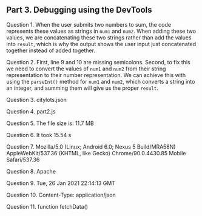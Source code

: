 ## Part 3. Debugging using the DevTools

Question 1. When the user submits two numbers to sum, the code represents these values as strings in `num1` and `num2`. When adding these two values, we are concatenating these two strings rather than add the values into `result`, which is why the output shows the user input just concatenated together instead of added together.

Question 2. First, line 9 and 10 are missing semicolons. Second, to fix this we need to convert the values of `num1` and `num2` from their string representation to their number representation. We can achieve this with using the `parseInt()` method for `num1` and `num2`, which converts a string into an integer, and summing them will give us the proper `result`.

Question 3. citylots.json

Question 4. part2.js

Question 5. The file size is: 11.7 MB

Question 6. It took 15.54 s

Question 7. Mozilla/5.0 (Linux; Android 6.0; Nexus 5 Build/MRA58N) AppleWebKit/537.36 (KHTML, like Gecko) Chrome/90.0.4430.85 Mobile Safari/537.36 

Question 8. Apache

Question 9. Tue, 26 Jan 2021 22:14:13 GMT

Question 10. Content-Type: application/json

Question 11. function fetchData()
